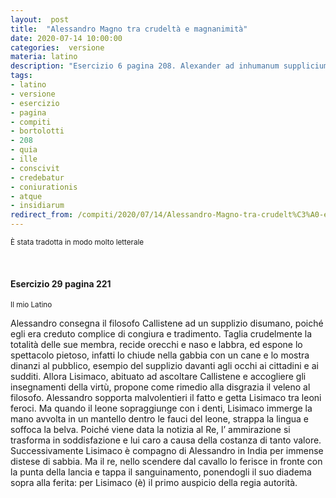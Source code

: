 ```yaml
---
layout:  post
title:  "Alessandro Magno tra crudeltà e magnanimità"
date: 2020-07-14 10:00:00
categories:  versione
materia: latino
description: "Esercizio 6 pagina 208. Alexander ad inhumanum supplicium tradit Callisthenem philosophum..."
tags:
- latino
- versione
- esercizio
- pagina
- compiti
- bortolotti
- 208
- quia
- ille
- conscivit
- credebatur
- coniurationis
- atque
- insidiarum
redirect_from: /compiti/2020/07/14/Alessandro-Magno-tra-crudelt%C3%A0-e-magnanimit%C3%A0
---
```

<sub> È stata tradotta in modo molto letterale </sub> 

<br>

#### Esercizio 29 pagina 221
<sub> Il mio Latino </sub>

Alessandro consegna il filosofo Callistene ad un supplizio disumano, poiché egli era creduto complice di congiura e tradimento. Taglia crudelmente la totalità delle sue membra, recide orecchi e naso e labbra, ed espone lo spettacolo pietoso, infatti lo chiude nella gabbia con un cane e lo mostra dinanzi al pubblico, esempio del supplizio davanti agli occhi ai cittadini e ai sudditi. Allora Lisimaco, abituato ad ascoltare Callistene e accogliere gli insegnamenti della virtù, propone come rimedio alla disgrazia il veleno al filosofo. Alessandro sopporta  malvolentieri il fatto e getta Lisimaco tra leoni feroci. Ma quando il leone sopraggiunge con i denti, Lisimaco immerge la mano avvolta in un mantello  dentro le fauci del leone, strappa la lingua e soffoca la belva. Poiché viene data la notizia al Re, l’ ammirazione si trasforma in soddisfazione e lui caro a causa della costanza di tanto valore. Successivamente Lisimaco è compagno di Alessandro in India per immense distese di sabbia. Ma il re, nello scendere dal cavallo lo ferisce in fronte con la punta della lancia e tappa il sanguinamento, ponendogli il suo diadema sopra alla ferita: per Lisimaco (è) il primo auspicio della regia autorità.
